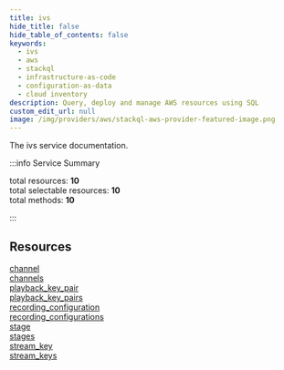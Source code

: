 ```yaml
---
title: ivs
hide_title: false
hide_table_of_contents: false
keywords:
  - ivs
  - aws
  - stackql
  - infrastructure-as-code
  - configuration-as-data
  - cloud inventory
description: Query, deploy and manage AWS resources using SQL
custom_edit_url: null
image: /img/providers/aws/stackql-aws-provider-featured-image.png
---
```


The ivs service documentation.

:::info Service Summary

<div class="row">
<div class="providerDocColumn">
<span>total resources:&nbsp;<b>10</b></span><br />
<span>total selectable resources:&nbsp;<b>10</b></span><br />
<span>total methods:&nbsp;<b>10</b></span><br />
</div>
</div>

:::

## Resources
<div class="row">
<div class="providerDocColumn">
<a href="/providers/aws/ivs/channel/">channel</a><br />
<a href="/providers/aws/ivs/channels/">channels</a><br />
<a href="/providers/aws/ivs/playback_key_pair/">playback_key_pair</a><br />
<a href="/providers/aws/ivs/playback_key_pairs/">playback_key_pairs</a><br />
<a href="/providers/aws/ivs/recording_configuration/">recording_configuration</a>
</div>
<div class="providerDocColumn">
<a href="/providers/aws/ivs/recording_configurations/">recording_configurations</a><br />
<a href="/providers/aws/ivs/stage/">stage</a><br />
<a href="/providers/aws/ivs/stages/">stages</a><br />
<a href="/providers/aws/ivs/stream_key/">stream_key</a><br />
<a href="/providers/aws/ivs/stream_keys/">stream_keys</a>
</div>
</div>